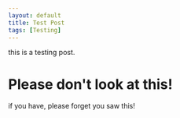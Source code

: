 ```yaml
---
layout: default
title: Test Post
tags: [Testing]
---
```


this is a testing post.

# Please don't look at this!

if you have, please forget you saw this!